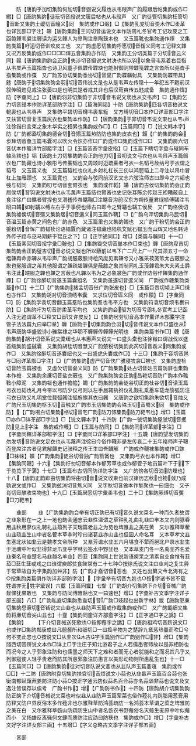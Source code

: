 <!-- { "loadSidebar": true } -->
　　防【唐韵乎加切集韵何加切音遐说文履也从韦叚声广韵履跟后帖集韵或作□縀】□【唐韵集韵徒玩切音段说文履后帖也从韦段声　又广韵徒管切集韵枉管切音断又集韵土缓切音疃义同　集韵或作□缎】□【集韵乳兖切音耎木作□柔革也详瓦部□字注】韗【唐韵集韵王问切音运说文本作防周礼冬官考工记攻皮之工函鲍韗韦裘注韗读为运又韗人为臯陶注臯陶鼓木也　又玉篇靴也集韵通作煇　又集韵类篇吁运切音训攻皮工也　又广韵虚愿切集韵呼愿切音楥义同考工记释文韗又况万反集韵或作□□□□煇五音集韵亦作防　又集韵王分切类篇于分切音云义同】韘【唐韵集韵韵会正韵失渉切音摄说文射决也所以钩以象骨韦系着右巨指从韦枼声玉篇指沓也诗卫风童子佩韘传韘玦也能射御则带韘笺韘之言沓所以彄沓手指集韵或作弽　又广韵苏协切集韵悉协切音燮广韵韘韝射具　又集韵防韘带具】韪【唐韵于切集韵韵会羽切音伟说文是也从是韦声左传隐十一年犯五不韪前汉叙传昭韪见戒注张晏曰是也明其是者戒其非也后汉荀爽传五韪咸备　集韵通作愇】防【字彚同上】□【唐韵羽非切集韵于非切音韦说文衺也从交韦声】□【集韵乞力切音缂本作防详革部防字注】□【篇海同韬】十防【唐韵集韵匹各切音粕说文軶裹也从韦専声　又集韵平碧切音欂韦裹车轭　又方缚切音□本作□详革部□字注　又扶富切音复玉篇尻衣也集韵本作防】□【唐韵集韵于非切音韦说文束也从韦声注徐锴曰言束之象木华实之相累也集韵或作□】□【玉篇同□】□【说文韩本字】防【广韵都盍切集韵德合切音搨玉篇热防防也集韵皮衣也】韛【广韵集韵韵会歩拜切音惫玉篇韦囊可以吹火令炽亦作□广韵或作□集韵或作□□　又集韵房六切音伏本作箙详竹部箙字注】□【玉篇音荅字彚皮指】□【玉篇下瞎切字彚与辖同车轴头铁也】韬【唐韵土刀切集韵韵会正韵他刀切音叨说文弓衣也从韦舀声玉篇劒衣也广韵藏也诗小雅彤弓传櫜韬也又周颂时迈疏櫜者弓衣一名韬弓故纳弓于衣谓之韬弓　又玉篇义也　又玉篇韬杠也仪礼乡射礼杠长三仞以鸿脰韬上二寻注以帛巾冒杠上加雁颈也　又玉篇寛也　又韵会与弢同前汉艺文志六弢注师古曰即今之六韬也弢与韬同　又集韵叨号切音套臂衣也　集韵或作鞱】韝【唐韵古侯切集韵韵会正韵居侯切音钩说文射决也从韦冓声玉篇结也臂沓也史记张耳陈余传赵王袒鞲蔽自上食注徐广曰韝者臂捍也又滑稽传帣韝鞠□注韝音沟前汉东方朔传董君绿帻傅鞲注韦昭曰韝如射韝以缚左右手于事便也师古曰即今之臂韝也韝工侯反　又广韵恪侯切集韵墟侯切音彄又集韵居切音遘义同玉篇作鞲】□【广韵乌浑切集韵乌昆切音温玉篇赤黄之间色也广韵赤色　又玉篇里也又集韵韣也　又广韵于粉切韵会正韵委粉切音恽广韵韫椟论语韫匵而藏诸注韫藏也陆机文赋石韫玉而山辉又地名韩诗外传子路与巫马期薪于韫丘之下】□【正字通同□】增□【类篇与韛同】十一□【玉篇素回切音挼字彚□鞍也】□【集韵锄交切音巢本作□束也】韠【唐韵卑吉切集韵韵会正韵璧吉切音必说文韨也所以蔽前以韦下广二尺上广一尺其颈五寸一命缊韠再命赤韠从韦毕声广韵胡服蔽膝诗桧风庶见素韠兮又小雅采菽笺芾太古蔽膝之象也冕服谓之芾其他服谓之韠疏韨韠俱是蔽膝之象其制同礼玉藻韠君朱大夫素士爵韦注此端服之韠也韠之言蔽也凡韠以韦为之必象裳色广韵或作防俗作鞸集韵通作縪】□【广韵徐醉切音遂玉篇囊组名　又集韵虽遂切音邃义同　广韵或作韢集韵类篇作□】十二□【广韵集韵猪孟切音伥广韵张皮也】□【玉篇巨贵切頄上声□缉也亦作□　又集韵胡对切音溃绣韦囊　又求位切音匮义同　或作鞼】□【字彚同□】防【集韵孚袁切音翻玉篇羣防也集韵羣也韦平方也　又集韵符袁切音烦韦裹曰防】□【集韵吁为切音防柔革平均也　又集韵韵会驱为切音亏周礼冬官考工记函人注无迆谓革不□释文□音又许皮反】□【集韵居劳切音高本作櫜详木部櫜字注管子法法篇九曰举□章】韡【唐韵于切集韵韵会羽切音伟说文本作□盛也从韦声唐韵华盛貌诗小雅棠棣之华鄂不韡韡传韡韡光明也　集韵类篇书作□】韢【唐韵集韵胡计切音系说文橐纽也从韦惠声又说文一曰盛头橐也注徐锴曰谓战伐以盛首级集韵盛馘囊　又集韵胡桂切音慧又广韵楚税切集韵此芮切音毳义同集韵或作□　又集韵徐醉切音遂囊纽也又一曰盛虎头囊或作□】十三□【集韵于容切音邕与□同详革部□字注】□【广韵集韵虚严切音忺广雅寝衣衾□被也　又集韵虚检切音险玉篇被也　又虚欠切音姭义同】防【广韵集韵处占切音姑玉篇防屛也集韵本作檐　又集韵余亷切音盐衣蔽也　又广韵集韵韵会正韵昌艳切音防广韵本作韂鞍小障泥　又集韵韨也通作襜幨】韣【广韵集韵韵会徒谷切正韵杜谷切音读玉篇弓衣也韬也礼月令带以弓防少仪弓则以左手屈韣执拊仪礼觐礼乗墨车载龙旂弧防注弓衣曰防又礼明堂位载弧韣注弧旌旗其衣曰韣　又唐韵之欲切集韵朱欲切音烛又广韵尺玉切集韵枢玉切音触又广韵市玉切集韵韵会殊玉切音蜀义同　集韵或作防】【广韵埸白切集韵格切音宅广韵防刀饰集韵防刀靶韦也】增□【玉篇□亦作□详革部□字注】□【说文韡本字】十四防【广韵一虢切集韵屋虢切音擭防见上字注　集韵或作韄】□【玉篇与防同】□【集韵同详革部字注】□【字彚同韅详革部韅字注】□【字彚同□详革部□字注】十五韤【唐韵望发切集韵勿发切音防说文足衣也从韦蔑声注徐曰今俗作韈非是左传哀二十五年褚师声子韈而登席注古者见君解韤史记张释之传王生曰吾韤解　广韵或作韈袜集韵或作□韎□袜帓】韥【广韵集韵徒谷切音独广韵箭筩也　又集韵弓衣也本作韣】增□【集韵同韢】十六【集韵纡勿切音郁本作郁芳草也或作郁管子地员篇叶下于下于苋苋下于蒲】十七□【玉篇布古切同防详防字注　又广韵傍各切音泊防屧也】十八【唐韵正韵即由切集韵将由切音说文收束也前汉律历志秋也物敛乃成孰说文或作□　又集韵兹消切音焦义同　又字秋切音酋本作揫聚也一曰细也　又子肖切音醮收束物也】十九□【玉篇居愿切字彚柔韦也】二十□【集韵厥缚切音矍□刀靶韦】

　　韭部
　　韭【广韵集韵韵会举有切正韵已有切音久说文菜名一种而久者故谓之韭象形在一之上一地也韵会通志云韭性温谓之草钟乳礼曲礼韭曰丰本又内则豚春用韭秋用蓼仪礼聘礼韭葅列子天瑞篇老韭之为苋也埤雅韭之美在黄　又尔雅释草蒮山韭疏韭生山中者名蒮本草李时珍曰诸葛韭亦山韭也但因人命名耳　又本草孝文韭生塞北状如韭云是魏孝文帝所种　又羣芳谱水韭五六月堪食不荤而脃北户录水韭生于池塘中叶似韭得非龙爪韭乎字林云签水中野韭也　又本草麦门冬一名禹韭齐名爱韭秦名乌韭楚名马韭越名羊韭】四韮【集韵同上世说新语庾杲之清素自业食惟有韮葅□韮生韮或戏之曰谁谓庾郎贫食鲑常有二十七种○按徐氏说文注曰韭刈之复生异于常草故自为字集韵加艸非】防【广韵才盍切音恶也　又姓也出纂文今北海有之○按集韵类篇俱作防详非部防字注】【字彚举有切音九姓也○按字诸书皆不载姓谱亦无姓字彚误】六韯【玉篇同韱】七韰【广韵胡介切集韵下介切音械广韵韰惈犹果敢也　又集韵与防同博雅陿也又一曰速也】增□【字彚补古文季字注详子部五画】八□【广韵私盍切集韵悉盍切音广韵□攱起也出新字林】韱【唐韵悤亷切集韵思亷切音铦说文山韭也从韭防声玉篇或作韯集韵或作□　又广韵韱细又集韵将亷切音尖山韭也】十韲【集韵同齑详齐部齑字注】□【正字通□字之譌】□【集韵】
　　【下介切音械送死歌也○按即薤字之譌】□【唐韵祖鸡切音跻说文□也或作□集韵郑康成曰凡醯酱所和细切□一曰捣辛物为之楚辞九章惩热羹而吹□兮何不变此志也○按说文□从韭次木古字玉篇别作□广韵别作□非】增□【集韵牋西切音跻说文本作□详上□字注庄子知北游君子之人若儒墨者师故以是非相防也而况今之人乎郭象注防和也儒墨之师天下之难和者而无心者犹能和之而况其凡乎又列御寇使人轻乎贵老而防其所患郭象注防患言以美形动物则所患乱生也】十一□【玉篇同□】□【唐韵集韵徒对切音队说文齑也从韭队声玉篇齑葅　集韵或作□□】十二防【唐韵附袁切集韵扶袁切音烦说文小蒜也从韭番声玉篇百合蒜也张衡南都赋藷蔗姜防注防小蒜○按正字通云防似蒜名百合蒜亦名蒜匘非蒜也说文及文选注皆误存以俟考　广韵书作】增【广韵防书作】十四防【唐韵胡介切集韵韵防正韵下介切音械说文菜也叶似韭从韭防声玉篇荤菜也俗作薤礼内则脂用葱膏用防释文防户界反俗本多作薤非也尔雅释草防鸿荟疏防一名鸿荟本草谓之菜芝埤雅防之美在白　又尔雅释草葝山防疏防生山中者名葝农书野薤俗名天薤生麦原中叶似薤而小　又扬雄反离骚何文肆而质防注应劭曰防狭也　集韵或作□】增□【字彚补古文好字注详女部三画】十五增□【字义总略古文季字注详子部五画】

　　音部

